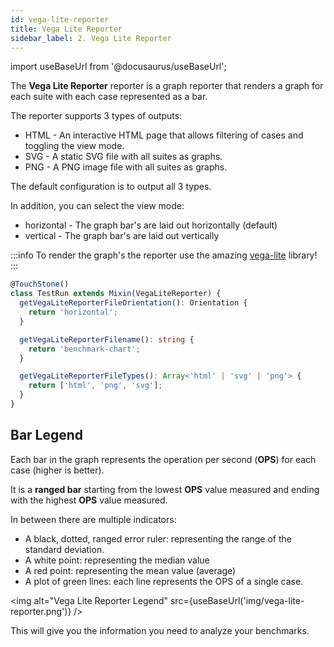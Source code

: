 ```yaml
---
id: vega-lite-reporter
title: Vega Lite Reporter
sidebar_label: 2. Vega Lite Reporter
---
```

import useBaseUrl from '@docusaurus/useBaseUrl';

The **Vega Lite Reporter** reporter is a graph reporter that renders a graph for each suite
with each case represented as a bar.

The reporter supports 3 types of outputs:

- HTML - An interactive HTML page that allows filtering of cases and toggling the view mode.
- SVG - A static SVG file with all suites as graphs.
- PNG - A PNG image file with all suites as graphs.

The default configuration is to output all 3 types.

In addition, you can select the view mode:

- horizontal - The graph bar's are laid out horizontally (default)
- vertical - The graph bar's are laid out vertically

:::info
To render the graph's the reporter use the amazing [vega-lite](https://vega.github.io/vega-lite/) library!
:::

```typescript
@TouchStone()
class TestRun extends Mixin(VegaLiteReporter) {
  getVegaLiteReporterFileOrientation(): Orientation {
    return 'horizontal';
  }

  getVegaLiteReporterFilename(): string {
    return 'benchmark-chart';
  }

  getVegaLiteReporterFileTypes(): Array<'html' | 'svg' | 'png'> {
    return ['html', 'png', 'svg'];
  }
}
```

## Bar Legend

Each bar in the graph represents the operation per second (**OPS**) for each case (higher is better).

It is a **ranged bar** starting from the lowest **OPS** value measured and ending with the highest **OPS** value measured.

In between there are multiple indicators:

- A black, dotted, ranged error ruler: representing the range of the standard deviation.
- A white point: representing the median value
- A red point: representing the mean value (average)
- A plot of green lines: each line represents the OPS of a single case.

<img alt="Vega Lite Reporter Legend" src={useBaseUrl('img/vega-lite-reporter.png')} />

This will give you the information you need to analyze your benchmarks.
